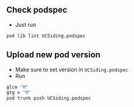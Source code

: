 ## Check podspec

- Just run  
```bash
pod lib lint UCSiding.podspec
```
[//]: #(`)

## Upload new pod version

- Make sure to set version in `UCSiding.podspec`
- Run  
```bash
glcm "M"
gtg v "M"
pod trunk push UCSiding.podspec
```
[//]: #(`)